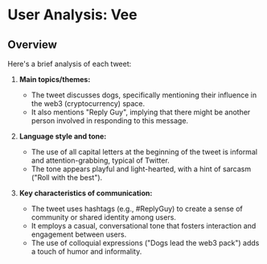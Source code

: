 # User Analysis: Vee

## Overview

Here's a brief analysis of each tweet:

1. **Main topics/themes:**
   - The tweet discusses dogs, specifically mentioning their influence in the web3 (cryptocurrency) space.
   - It also mentions "Reply Guy", implying that there might be another person involved in responding to this message.

2. **Language style and tone:**
   - The use of all capital letters at the beginning of the tweet is informal and attention-grabbing, typical of Twitter.
   - The tone appears playful and light-hearted, with a hint of sarcasm ("Roll with the best").

3. **Key characteristics of communication:**
   - The tweet uses hashtags (e.g., #ReplyGuy) to create a sense of community or shared identity among users.
   - It employs a casual, conversational tone that fosters interaction and engagement between users.
   - The use of colloquial expressions ("Dogs lead the web3 pack") adds a touch of humor and informality.